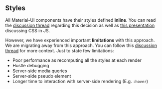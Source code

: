 ## Styles

All Material-UI components have their styles defined **inline**.
You can read the [discussion thread](https://github.com/KualiCo/kuali-ui/issues/30)
regarding this decision as well as [this presentation](https://speakerdeck.com/vjeux/react-css-in-js)
discussing CSS in JS.

However, we have experienced important **limitations** with this approach.
We are migrating away from this approach. You can follow this [discussion thread](https://github.com/KualiCo/kuali-ui/issues/4066) for more context.
Just to state few limitations:
 - Poor performance as recomputing all the styles at each render
 - Hustle debugging
 - Server-side media queries
 - Server-side pseudo element
 - Longer time to interaction with server-side rendering (E.g. `:hover`)

